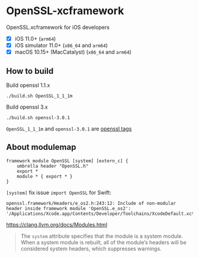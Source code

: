 # OpenSSL-xcframework

OpenSSL.xcframework for iOS developers

- [x] iOS 11.0+ (`arm64`)
- [x] iOS simulator 11.0+ (`x86_64` and `arm64`)
- [x] macOS 10.15+ (MacCatalyst) (`x86_64` and `arm64`)

## How to build

Build openssl 1.1.x

```
./build.sh OpenSSL_1_1_1m
```

Build openssl 3.x

```
./build.sh openssl-3.0.1
```

`OpenSSL_1_1_1m` and `openssl-3.0.1` are [openssl tags](https://github.com/openssl/openssl/tags)

## About modulemap

```
framework module OpenSSL [system] [extern_c] {
    umbrella header "OpenSSL.h"
    export *
    module * { export * }
}
```

`[system]` fix issue `import OpenSSL` for Swift:

```
openssl.framework/Headers/e_os2.h:243:12: Include of non-modular header inside framework module 'OpenSSL.e_os2': '/Applications/Xcode.app/Contents/Developer/Toolchains/XcodeDefault.xctoolchain/usr/lib/swift/clang/include/inttypes.h'
```

https://clang.llvm.org/docs/Modules.html

> The `system` attribute specifies that the module is a system module. When a system module is rebuilt, all of the module’s headers will be considered system headers, which suppresses warnings. 
